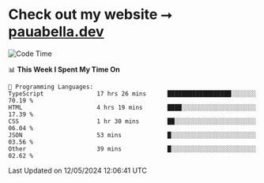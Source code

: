# Check out my website ⭢ [pauabella.dev](https://pauabella.dev)

<!--START_SECTION:waka-->
![Code Time](http://img.shields.io/badge/Code%20Time-3%2C319%20hrs%2020%20mins-blue)

📊 **This Week I Spent My Time On** 

```text
💬 Programming Languages: 
TypeScript               17 hrs 26 mins      ██████████████████░░░░░░░   70.19 % 
HTML                     4 hrs 19 mins       ████░░░░░░░░░░░░░░░░░░░░░   17.39 % 
CSS                      1 hr 30 mins        ██░░░░░░░░░░░░░░░░░░░░░░░   06.04 % 
JSON                     53 mins             █░░░░░░░░░░░░░░░░░░░░░░░░   03.56 % 
Other                    39 mins             █░░░░░░░░░░░░░░░░░░░░░░░░   02.62 % 
```


 Last Updated on 12/05/2024 12:06:41 UTC
<!--END_SECTION:waka-->
